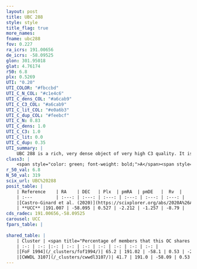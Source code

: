 ```yaml
---
layout: post
title: UBC 288
style: style
title_flag: true
more_names: 
fname: ubc288
fov: 0.227
ra_icrs: 191.00656
de_icrs: -58.09525
glon: 301.95018
glat: 4.76174
r50: 6.8
plx: 0.5269
UTI: "0.20"
UTI_COLOR: "#fbccbd"
UTI_C_N_COL: "#c1e4c6"
UTI_C_dens_COL: "#a6cab9"
UTI_C_C3_COL: "#a6cab9"
UTI_C_lit_COL: "#e0a6b3"
UTI_C_dup_COL: "#feebcf"
UTI_C_N: 0.83
UTI_C_dens: 1.0
UTI_C_C3: 1.0
UTI_C_lit: 0.0
UTI_C_dup: 0.35
UTI_summary: |
    UBC 288 is a rich, very dense object of very high C3 quality. It is rarely studied in the literature.<br><br><span style="color: #99180f; font-weight: bold;">Warning: </span>This is possibly a duplicated object, which shares a significant percentage of members with at least one previously reported entry.
class3: |
    <span style="color: green; font-weight: bold;">A</span><span style="color: green; font-weight: bold;">A</span>
r_50_val: 6.8
N_50_val: 319
scix_url: UBC%20288
posit_table: |
    | Reference    | RA    | DEC   | Plx  | pmRA  | pmDE   |  Rv  |
    | :---         | :---: | :---: | :---: | :---: | :---: | :---: |
    |[Castro-Ginard et al. (2020)](https://scixplorer.org/abs/2020A%26A...635A..45C) | 190.972 | -58.097 | 0.505 | -2.184 | -1.277 | -- |
    | **UCC** |191.007 | -58.095 | 0.527 | -2.212 | -1.257 | -8.79 | 
cds_radec: 191.00656,-58.09525
carousel: UCC
fpars_table: |
    
shared_table: |
    | Cluster | <span title="Percentage of members that this OC shares with the ones listed">%</span>   | RA   | DEC   | Plx   | pmRA  | pmDE  | Rv | UTI |
    | :-: | :-: |:-: | :-: | :-: | :-: | :-: | :-: | :-: |
    |[FoF 1994](/_clusters/fof1994/)| 65.2 | 191.02 | -58.1 | 0.53 | -2.2 | -1.25 | -8.8 |0.86 |
    |[CWWDL 3107](/_clusters/cwwdl3107/)| 41.7 | 191.0 | -58.09 | 0.53 | -2.2 | -1.25 | -8.94 |0.0 |
---
```

